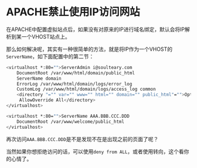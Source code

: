 # APACHE禁止使用IP访问网站

在APACHE中配置虚拟站点后，如果没有对原来的IP进行域名绑定，默认会将IP解析到某一个VHOST站点上。

那么如何解决呢，其实有一种很简单的方法，就是将IP作为一个VHOST的`ServerName`，如下面配置中的第二节：

```bash
<virtualhost *:80="">ServerAdmin i@soulteary.com
    DocumentRoot /var/www/html/domain/public_html
    ServerName domain
    ErrorLog /var/www/html/domain/logs/error_log
    CustomLog /var/www/html/domain/logs/access_log common
    <directory "="" var="" www="" html="" domain="" public_html"="">Options FollowSymLinks
     AllowOverride All</directory>
</virtualhost> 

<virtualhost *:80="">ServerName AAA.BBB.CCC.DDD
    DocumentRoot /var/www/welcome/public_html
</virtualhost> 
```

再次访问`AAA.BBB.CCC.DDD`是不是发现不在是出现之前的页面了呢？

当然如果你想拒绝访问的话，可以使用`deny from ALL`，或者使用转向，这个看你的心情了。

